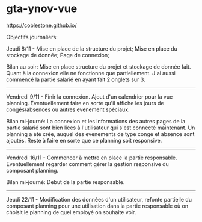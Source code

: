 # gta-ynov-vue

https://coblestone.github.io/

Objectifs journaliers:

Jeudi 8/11 - Mise en place de la structure du projet; Mise en place du stockage de donnée; Page de connexion;

Bilan au soir: Mise en place structure du projet et stockage de donnée fait. Quant à la connexion elle ne fonctionne que partiellement. J'ai aussi commencé la partie salarié en ayant fait 2 onglets sur 3.
__________________________________________________________________________________________________________________________________________

Vendredi 9/11 - Finir la connexion. Ajout d'un calendrier pour la vue planning. Eventuellement faire en sorte qu'il affiche les jours de congés/absences ou autres evenement spéciaux.

Bilan mi-journé: La connexion et les informations des autres pages de la partie salarié sont bien liées à l'utilisateur qui s'est connecté maintenant. Un planning a été crée, auquel des evenements de type congé et absence sont ajoutés. Reste à faire en sorte que ce planning soit responsive.
__________________________________________________________________________________________________________________________________________

Vendredi 16/11 - Commencer à mettre en place la partie responsable. Eventuellement regarder comment gérer la gestion responsive du composant planning.

Bilan mi-journé: Debut de la partie responsable.
__________________________________________________________________________________________________________________________________________

Jeudi 22/11 - Modification des données d'un utilisateur, refonte partielle du composant planning pour une utilisation dans la partie responsable où on choisit le planning de quel employé on souhaite voir.
